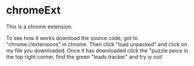 # chromeExt
This is a chrome extension.

To see how it works download the source code, got to "chrome://extensions" in chrome. 
Then click "load unpacked" and click on my file you downloaded. 
Once it has downloaded click the "puzzle peice in the top right corner, find the green "leads tracker" and try iy out!
